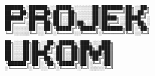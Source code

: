 
██████╗░██████╗░░█████╗░░░░░░██╗███████╗██╗░░██╗
██╔══██╗██╔══██╗██╔══██╗░░░░░██║██╔════╝██║░██╔╝
██████╔╝██████╔╝██║░░██║░░░░░██║█████╗░░█████═╝░
██╔═══╝░██╔══██╗██║░░██║██╗░░██║██╔══╝░░██╔═██╗░
██║░░░░░██║░░██║╚█████╔╝╚█████╔╝███████╗██║░╚██╗
╚═╝░░░░░╚═╝░░╚═╝░╚════╝░░╚════╝░╚══════╝╚═╝░░╚═╝

██╗░░░██╗██╗░░██╗░█████╗░███╗░░░███╗
██║░░░██║██║░██╔╝██╔══██╗████╗░████║
██║░░░██║█████═╝░██║░░██║██╔████╔██║
██║░░░██║██╔═██╗░██║░░██║██║╚██╔╝██║
╚██████╔╝██║░╚██╗╚█████╔╝██║░╚═╝░██║
░╚═════╝░╚═╝░░╚═╝░╚════╝░╚═╝░░░░░╚═╝
